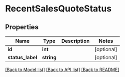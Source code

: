 # RecentSalesQuoteStatus

## Properties

 Name             | Type       | Description | Notes      
------------------|------------|-------------|------------
 **id**           | **int**    |             | [optional] 
 **status_label** | **string** |             | [optional] 

[[Back to Model list]](../../README.md#documentation-for-models) [[Back to API list]](../../README.md#documentation-for-api-endpoints) [[Back to README]](../../README.md)


